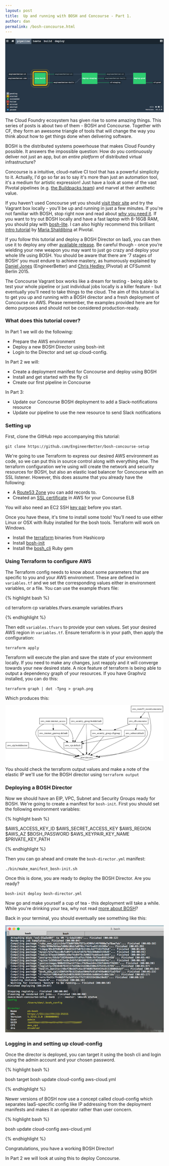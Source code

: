 ```yaml
---
layout: post
title:  Up and running with BOSH and Concourse - Part 1.
author: dan
permalink: /bosh-concourse.html
---
```

<img src="/images/concourse-example.png" class="image fit">

The Cloud Foundry ecosystem has given rise to some amazing things. This series of posts is about two of them - BOSH and Concourse. Together with CF, they form an awesome triangle of tools that will change the way you think about how to get things done when delivering software.

BOSH is the distributed systems powerhouse that makes Cloud Foundry possible. It answers the impossible question: How do you continuously deliver not just an app, but *an entire platform* of distributed virtual infrastructure?

Concourse is a intuitive, cloud-native CI tool that has a powerful simplicity to it. Actually, I'd go so far as to say it's more than just an automation tool, it's a medium for artistic expression! Just have a look at some of the vast Pivotal pipelines (e.g. [the Buildpacks team](https://buildpacks.ci.cf-app.com/)) and marvel at their aesthetic value.

<!--more-->

If you haven’t used Concourse yet you should [visit their site](http://concourse.ci/) and try the Vagrant box locally - you’ll be up and running in just  a few minutes. If you're not familiar with BOSH, stop right now and read about [why you need it](https://bosh.io/docs/about.html). If you want to try out BOSH locally and have a fast laptop with 8-16GB RAM, you should play with [bosh-lite](https://github.com/cloudfoundry/bosh-lite). I can also highly recommend this brilliant [intro tutorial](http://mariash.github.io/learn-bosh/) by [Maria Shaldibina](https://twitter.com/marynixie) at Pivotal.

If you follow this tutorial and deploy a BOSH Director on IaaS, you can then use it to deploy any other [available release](https://bosh.io/releases).  Be careful though - once you’re wielding your new weapon you may want to just go crazy and deploy your whole life using BOSH. You should be aware that there are '7 stages of BOSH’ you must endure to achieve mastery, as humorously explained by [Daniel Jones](http://www.twitter.com/DanielJonesEB) (EngineerBetter) and [Chris Hedley ](http://www.twitter.com/CGHSystems) (Pivotal) at CFSummit Berlin 2015.

The Concourse Vagrant box works like a dream for testing - being able to test your whole pipeline or just individual jobs locally is a killer feature - but eventually you’ll need to take things to the cloud. The aim of this tutorial is to get you up and running with a BOSH director and a fresh deployment of Concourse on AWS. Please remember, the examples provided here are for demo purposes and should not be considered production-ready.

### What does this tutorial cover?

In Part 1 we will do the following:

- Prepare the AWS environment
- Deploy a new BOSH Director using bosh-init
- Login to the Director and set up cloud-config.

In Part 2 we will:

- Create a deployment manifest for Concourse and deploy using BOSH
- Install and get started with the fly cli
- Create our first pipeline in Concourse

In Part 3:

- Update our Concourse BOSH deployment to add a Slack-notifications resource
- Update our pipeline to use the new resource to send Slack notifications

### Setting up

First, clone the GitHub repo accompanying this tutorial:

`git clone https://github.com/EngineerBetter/bosh-concourse-setup`

We're going to use Terraform to express our desired AWS environment as code, so we can put this in source control along with everything else. The terraform configuration we’re using will create the network and security resources for BOSH, but also an elastic load balancer for Concourse with an SSL listener. However, this does assume that you already have the following:

- A [Route53 Zone](http://docs.aws.amazon.com/Route53/latest/DeveloperGuide/CreatingHostedZone.html) you can add records to.
- Created an [SSL certificate](http://docs.aws.amazon.com/ElasticLoadBalancing/latest/DeveloperGuide/ssl-server-cert.html) in AWS for your Concourse ELB

You will also need an EC2 SSH [key pair](http://docs.aws.amazon.com/AWSEC2/latest/UserGuide/ec2-key-pairs.html) before you start.

Once you have these, it's time to install some tools! You’ll need to use either Linux or OSX with Ruby installed for the bosh tools. Terraform will work on Windows.

- Install the [terraform](https://www.terraform.io/intro/getting-started/install.html) binaries from Hashicorp
- Install [bosh-init](https://bosh.io/docs/install-bosh-init.html)
- Install the [bosh_cli](https://bosh.io/docs/bosh-cli.html) Ruby gem

### Using Terraform to configure AWS

The Terraform config needs to know about some parameters that are specific to you and your AWS environment. These are defined in `variables.tf` and we set the corresponding values either in environment variables, or a file. You can use the example tfvars file:

{% highlight bash %}

cd terraform
cp variables.tfvars.example variables.tfvars

{% endhighlight %}

Then edit `variables.tfvars` to provide your own values. Set your desired AWS region in `variables.tf`. Ensure terraform is in your path, then apply the configuration:

`terraform apply`

Terraform will execute the plan and save the state of your environment locally. If you need to make any changes, just reapply and it will converge towards your new desired state. A nice feature of terraform is being able to output a dependency graph of your resources. If you have Graphviz installed, you can do this:

`terraform graph | dot -Tpng > graph.png`

Which produces this:

<img src="/images/terraform-graph.png" class="image fit">

You should check the terraform output values and make a note of the elastic IP we'll use for the BOSH director using `terraform output`

###  Deploying a BOSH Director

Now we should have an EIP, VPC, Subnet and Security Groups ready for BOSH.
We're going to create a manifest for `bosh-init`. First you should set the following environment variables:

{% highlight bash %}

$AWS_ACCESS_KEY_ID
$AWS_SECRET_ACCESS_KEY
$AWS_REGION
$AWS_AZ
$BOSH_PASSWORD
$AWS_KEYPAIR_KEY_NAME
$PRIVATE_KEY_PATH

{% endhighlight %}


Then you can go ahead and create the `bosh-director.yml` manifest:

`./bin/make_manifest_bosh-init.sh`


Once this is done, you are ready to deploy the BOSH Director. Are you ready?

`bosh-init deploy bosh-director.yml`

Now go and make yourself a cup of tea - this deployment will take a while.
While you're drinking your tea, why not read [more about BOSH](https://bosh.io/docs)?

Back in your terminal, you should eventually see something like this:

<img src="/images/bosh-init-deploy.png" class="image fit">

### Logging in and setting up cloud-config

Once the director is deployed, you can target it using the bosh cli and login using the admin account and your chosen password.

{% highlight bash %}

bosh target <your elastic ip address>
bosh update cloud-config aws-cloud.yml

{% endhighlight %}

Newer versions of BOSH now use a concept called cloud-config which separates IaaS-specific config like IP addressing from the deployment manifests and makes it an operator rather than user concern.

{% highlight bash %}

bosh update cloud-config aws-cloud.yml

{% endhighlight %}

Congratulations, you have a working BOSH Director!

In Part 2 we will look at using this to deploy Concourse.

